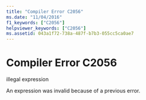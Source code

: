 ```yaml
---
title: "Compiler Error C2056"
ms.date: "11/04/2016"
f1_keywords: ["C2056"]
helpviewer_keywords: ["C2056"]
ms.assetid: 043a1f72-738a-487f-b7b3-055cc5ca0ae7
---
```

# Compiler Error C2056

illegal expression

An expression was invalid because of a previous error.